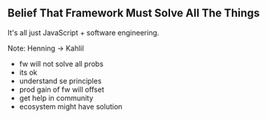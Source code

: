 ##  Belief That Framework Must Solve All The Things

It's all just JavaScript + software engineering.

Note:
Henning -> Kahlil

- fw will not solve all probs
- its ok
- understand se principles
- prod gain of fw will offset
- get help in community
- ecosystem might have solution
